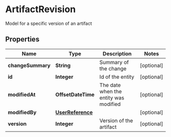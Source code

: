 

# ArtifactRevision

Model for a specific version of an artifact

## Properties

Name | Type | Description | Notes
------------ | ------------- | ------------- | -------------
**changeSummary** | **String** | Summary of the change |  [optional]
**id** | **Integer** | Id of the entity |  [optional]
**modifiedAt** | **OffsetDateTime** | The date when the entity was modified |  [optional]
**modifiedBy** | [**UserReference**](UserReference.md) |  |  [optional]
**version** | **Integer** | Version of the artifact |  [optional]



